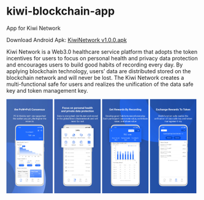 # kiwi-blockchain-app
App for Kiwi Network

Download Android Apk: [KiwiNetwork v1.0.0.apk](https://github.com/Kiwihealthcare-Network/kiwi-blockchain-app/releases/download/v1.0.0/app-release1.0.1.apk)

Kiwi Network is a Web3.0 healthcare service platform that adopts the token incentives for users to focus on personal health and privacy data protection and encourages users to build good habits of recording every day. By applying blockchain technology, users’ data are distributed stored on the blockchain network and will never be lost. The Kiwi Network creates a multi-functional safe for users and realizes the unification of the data safe key and token management key.

<img src="./img/pic_01.jpg" width="24%"> <img src="./img/pic_02.jpg" width="24%"> <img src="./img/pic_03.jpg" width="24%"> <img src="./img/pic_04.jpg" width="24%">


